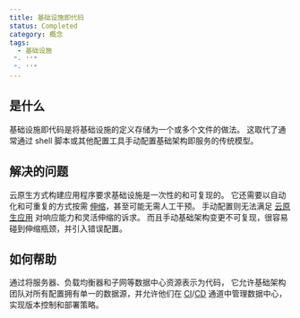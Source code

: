 ```yaml
---
title: 基础设施即代码
status: Completed
category: 概念
tags:
  - 基础设施
 "- ''"
 "- ''"
---
```


## 是什么

基础设施即代码是将基础设施的定义存储为一个或多个文件的做法。 这取代了通常通过 shell 脚本或其他配置工具手动配置基础架构即服务的传统模型。

## 解决的问题

云原生方式构建应用程序要求基础设施是一次性的和可复现的。 它还需要以自动化和可重复的方式按需 [伸缩](/scalability/)，甚至可能无需人工干预。 手动配置则无法满足 [云原生应用](/cloud_native_apps/) 对响应能力和灵活伸缩的诉求。 而且手动基础架构变更不可复现，很容易碰到伸缩瓶颈，并引入错误配置。

## 如何帮助

通过将服务器、负载均衡器和子网等数据中心资源表示为代码， 它允许基础架构团队对所有配置拥有单一的数据源，并允许他们在 [CI](/continuous-integration/)/[CD](/continuous-delivery/) 通道中管理数据中心，实现版本控制和部署策略。
